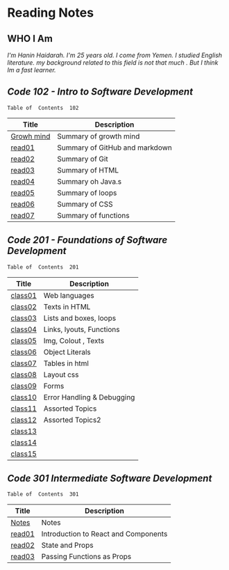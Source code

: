 
# Reading Notes


## WHO I Am 
*I'm Hanin Haidarah. I'm 25 years old. I come from Yemen. I studied English literature. my background  related to this field is not that much . But I think Im a fast learner.*



## *Code 102 - Intro to Software Development*    
    Table of  Contents  102

| Title                                                                           | Description                    |
| -----------                                                                     | -----------                    |
|[Growh mind](https://haninhaidrah.github.io/reading-notes/reading102/growthmind) | Summary of growth mind         | 
|[read01](https://haninhaidrah.github.io/reading-notes/reading102/read01)         | Summary of GitHub and markdown |  
|[read02](https://haninhaidrah.github.io/reading-notes/reading102/read02)         | Summary of Git                 |
|[read03](https://haninhaidrah.github.io/reading-notes/reading102/read03)         | Summary of HTML                | 
|[read04](https://haninhaidrah.github.io/reading-notes/reading102/read04)         | Summary oh Java.s              |
|[read05](https://haninhaidrah.github.io/reading-notes/reading102/read05)         | Summary of loops               |
|[read06](https://haninhaidrah.github.io/reading-notes/reading102/read06)         | Summary of CSS                 |
|[read07](https://haninhaidrah.github.io/reading-notes/reading102/read07)         | Summary of functions           |










## *Code 201 - Foundations of Software Development*    
    Table of  Contents  201
 
| Title                                                                             | Description                    |
| -----------                                                                       | -----------                    |
|[class01](https://haninhaidrah.github.io/reading-notes/reading201/class01)         |  Web languages                 | 
|[class02](https://haninhaidrah.github.io/reading-notes/reading201/class02)         |  Texts in HTML                 |
|[class03](https://haninhaidrah.github.io/reading-notes/reading201/class03)         |  Lists and boxes, loops        | 
|[class04](https://haninhaidrah.github.io/reading-notes/reading201/class04)         |  Links, lyouts, Functions      | 
|[class05](https://haninhaidrah.github.io/reading-notes/reading201/class05)         |  Img, Colout , Texts           | 
|[class06](https://haninhaidrah.github.io/reading-notes/reading201/class06)         |  Object Literals               | 
|[class07](https://haninhaidrah.github.io/reading-notes/reading201/class07)         |  Tables in html                | 
|[class08](https://haninhaidrah.github.io/reading-notes/reading201/class08)         |  Layout css                    | 
|[class09](https://haninhaidrah.github.io/reading-notes/reading201/class09)         |  Forms                         | 
|[class10](https://haninhaidrah.github.io/reading-notes/reading201/class10)         |  Error Handling & Debugging    | 
|[class11](https://haninhaidrah.github.io/reading-notes/reading201/class11)         |  Assorted Topics               | 
|[class12](https://haninhaidrah.github.io/reading-notes/reading201/class12)         |  Assorted Topics2              | 
|[class13](https://haninhaidrah.github.io/reading-notes/reading201/class13)         |                                | 
|[class14](https://haninhaidrah.github.io/reading-notes/reading201/class14)         |                                | 
|[class15](https://haninhaidrah.github.io/reading-notes/reading201/class15)         |                                | 



## *Code 301 Intermediate Software Development*    
    Table of  Contents  301
 
| Title                                                                             | Description                                 |
| -----------                                                                       | -----------                                 |
|[Notes](https://haninhaidrah.github.io/reading-notes/reading301/notes)             | Notes                                       |
|[read01](https://haninhaidrah.github.io/reading-notes/reading301/class01)          |Introduction to React and Components         | 
|[read02](https://haninhaidrah.github.io/reading-notes/reading301/class02)          |State and Props                              |
|[read03](https://haninhaidrah.github.io/reading-notes/reading301/class03)          |Passing Functions as Props                   |


